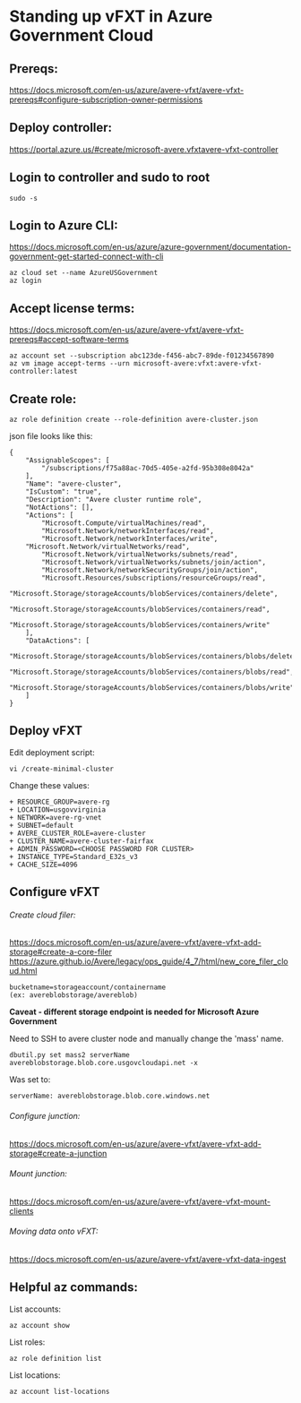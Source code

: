 # Standing up vFXT in Azure Government Cloud

## Prereqs:

https://docs.microsoft.com/en-us/azure/avere-vfxt/avere-vfxt-prereqs#configure-subscription-owner-permissions

## Deploy controller:

https://portal.azure.us/#create/microsoft-avere.vfxtavere-vfxt-controller

## Login to controller and sudo to root
```
sudo -s
```

## Login to Azure CLI:

https://docs.microsoft.com/en-us/azure/azure-government/documentation-government-get-started-connect-with-cli
```
az cloud set --name AzureUSGovernment
az login
```

## Accept license terms:

https://docs.microsoft.com/en-us/azure/avere-vfxt/avere-vfxt-prereqs#accept-software-terms

```
az account set --subscription abc123de-f456-abc7-89de-f01234567890
az vm image accept-terms --urn microsoft-avere:vfxt:avere-vfxt-controller:latest
```

## Create role:
```
az role definition create --role-definition avere-cluster.json
```
json file looks like this:
```
{
    "AssignableScopes": [
        "/subscriptions/f75a88ac-70d5-405e-a2fd-95b308e8042a"
    ],
    "Name": "avere-cluster",
    "IsCustom": "true",
    "Description": "Avere cluster runtime role",
    "NotActions": [],
    "Actions": [
        "Microsoft.Compute/virtualMachines/read",
        "Microsoft.Network/networkInterfaces/read",
        "Microsoft.Network/networkInterfaces/write",
    "Microsoft.Network/virtualNetworks/read",
        "Microsoft.Network/virtualNetworks/subnets/read",
        "Microsoft.Network/virtualNetworks/subnets/join/action",
        "Microsoft.Network/networkSecurityGroups/join/action",
        "Microsoft.Resources/subscriptions/resourceGroups/read",
        "Microsoft.Storage/storageAccounts/blobServices/containers/delete",
        "Microsoft.Storage/storageAccounts/blobServices/containers/read",
        "Microsoft.Storage/storageAccounts/blobServices/containers/write"
    ],
    "DataActions": [
        "Microsoft.Storage/storageAccounts/blobServices/containers/blobs/delete",
        "Microsoft.Storage/storageAccounts/blobServices/containers/blobs/read",
        "Microsoft.Storage/storageAccounts/blobServices/containers/blobs/write"
    ]
}
```

## Deploy vFXT

Edit deployment script:
```
vi /create-minimal-cluster
```

Change these values:
```
+ RESOURCE_GROUP=avere-rg
+ LOCATION=usgovvirginia
+ NETWORK=avere-rg-vnet
+ SUBNET=default
+ AVERE_CLUSTER_ROLE=avere-cluster
+ CLUSTER_NAME=avere-cluster-fairfax
+ ADMIN_PASSWORD=<CHOOSE PASSWORD FOR CLUSTER>
+ INSTANCE_TYPE=Standard_E32s_v3
+ CACHE_SIZE=4096
```
## Configure vFXT
###### Create cloud filer:

https://docs.microsoft.com/en-us/azure/avere-vfxt/avere-vfxt-add-storage#create-a-core-filer
https://azure.github.io/Avere/legacy/ops_guide/4_7/html/new_core_filer_cloud.html

```
bucketname=storageaccount/containername
(ex: avereblobstorage/avereblob)
```

**Caveat - different storage endpoint is needed for Microsoft Azure Government**

Need to SSH to avere cluster node and manually change the 'mass' name. 
```
dbutil.py set mass2 serverName avereblobstorage.blob.core.usgovcloudapi.net -x
```

Was set to:
```
serverName: avereblobstorage.blob.core.windows.net
```

###### Configure junction:

https://docs.microsoft.com/en-us/azure/avere-vfxt/avere-vfxt-add-storage#create-a-junction

###### Mount junction:

https://docs.microsoft.com/en-us/azure/avere-vfxt/avere-vfxt-mount-clients

###### Moving data onto vFXT:

https://docs.microsoft.com/en-us/azure/avere-vfxt/avere-vfxt-data-ingest



## Helpful az commands:

List accounts:
```
az account show
```
List roles:
```
az role definition list
```
List locations:
```
az account list-locations
```
